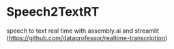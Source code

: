 # Speech2TextRT
speech to text real time with assembly.ai and streamlit  (https://github.com/dataprofessor/realtime-transcription)
